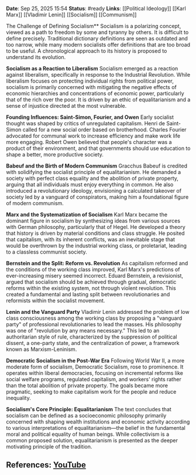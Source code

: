 **Date**: Sep 25, 2025 15:54
**Status**: #ready 
**Links**: [[Political Ideology]] [[Karl Marx]] [[Vladimir Lenin]] [[Socialism]] [[Communism]]

The Challenge of Defining Socialism**
Socialism is a polarizing concept, viewed as a path to freedom by some and tyranny by others. It is difficult to define precisely. Traditional dictionary definitions are seen as outdated and too narrow, while many modern socialists offer definitions that are too broad to be useful. A chronological approach to its history is proposed to understand its evolution.

**Socialism as a Reaction to Liberalism**
Socialism emerged as a reaction against liberalism, specifically in response to the Industrial Revolution. While liberalism focuses on protecting individual rights from political power, socialism is primarily concerned with mitigating the negative effects of economic hierarchies and concentrations of economic power, particularly that of the rich over the poor. It is driven by an ethic of equalitarianism and a sense of injustice directed at the most vulnerable.

**Founding Influences: Saint-Simon, Fourier, and Owen**
Early socialist thought was shaped by critics of unregulated capitalism. Henri de Saint-Simon called for a new social order based on brotherhood. Charles Fourier advocated for communal work to increase efficiency and make work life more engaging. Robert Owen believed that people's character was a product of their environment, and that governments should use education to shape a better, more productive society.

**Babeuf and the Birth of Modern Communism**
Gracchus Babeuf is credited with solidifying the socialist principle of equalitarianism. He demanded a society with perfect class equality and the abolition of private property, arguing that all individuals must enjoy everything in common. He also introduced a revolutionary ideology, envisioning a calculated takeover of society led by a vanguard of conspirators, making him a foundational figure of modern communism.

**Marx and the Systematization of Socialism**
Karl Marx became the dominant figure in socialism by synthesizing ideas from various sources with German philosophy, particularly that of Hegel. He developed a theory that history is driven by material conditions and class struggle. He posited that capitalism, with its inherent conflicts, was an inevitable stage that would be overthrown by the industrial working class, or proletariat, leading to a classless communist society.

**Bernstein and the Split: Reform vs. Revolution**
As capitalism reformed and the conditions of the working class improved, Karl Marx's predictions of ever-increasing misery seemed incorrect. Eduard Bernstein, a revisionist, argued that socialism should be achieved through gradual, democratic reforms within the existing system, not through violent revolution. This created a fundamental and lasting split between revolutionaries and reformists within the socialist movement.

**Lenin and the Vanguard Party**
Vladimir Lenin addressed the problem of low class consciousness among the working class by proposing a "vanguard party" of professional revolutionaries to lead the masses. His philosophy was one of "revolution by any means necessary." This led to an authoritarian style of rule, characterized by the suppression of political dissent, a one-party state, and the centralization of power, a framework known as Marxism-Leninism.

**Democratic Socialism in the Post-War Era**
Following World War II, a more moderate form of socialism, Democratic Socialism, rose to prominence. It operates within liberal democracies, focusing on incremental reforms like social welfare programs, regulated capitalism, and workers' rights rather than the total abolition of private property. The goals became more pragmatic, seeking to make capitalism work for the people and reduce inequality.

**Socialism's Core Principle: Equalitarianism**
The text concludes that socialism can be defined as a socioeconomic philosophy primarily concerned with shaping wealth institutions and economic activity according to various interpretations of equalitarianism—the belief in the fundamental moral and political equality of human beings. While collectivism is a common proposed solution, equalitarianism is presented as the deeper motivating principle of the tradition.

## References: [YouTube](https://www.youtube.com/watch?v=lrBRV3WK2x4)
